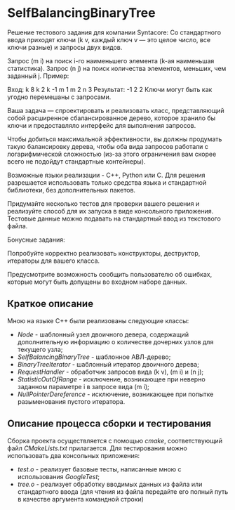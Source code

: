 # SelfBalancingBinaryTree
Решение тестового задания для компании Syntacore:
Со стандартного ввода приходят ключи (k v, каждый ключ v — это целое число, все ключи разные) и запросы двух видов.

Запрос (m i) на поиск i-го наименьшего элемента (k-ая наименьшая статистика).
Запрос (n j) на поиск количества элементов, меньших, чем заданный j.
Пример:

Вход: k 8 k 2 k -1 m 1 m 2 n 3
Результат: -1 2 2
Ключи могут быть как угодно перемешаны с запросами.

Ваша задача — спроектировать и реализовать класс, представляющий собой расширенное сбалансированное дерево, которое хранило бы ключи и предоставляло интерфейс для выполнения запросов.

Чтобы добиться максимальной эффективности, вы должны продумать такую балансировку дерева, чтобы оба вида запросов работали с логарифмической сложностью (из-за этого ограничения вам скорее всего не подойдут стандартные контейнеры).

Возможные языки реализации - C++, Python или C. Для решения разрешается использовать только средства языка и стандартной библиотеки, без дополнительных пакетов.

Придумайте несколько тестов для проверки вашего решения и реализуйте способ для их запуска в виде консольного приложения. Тестовые данные можно подавать на стандартный ввод из текстового файла.

Бонусные задания:

Попробуйте корректно реализовать конструкторы, деструктор, итераторы для вашего класса.

Предусмотрите возможность сообщить пользователю об ошибках, которые могут быть допущены во входном наборе данных.
## Краткое описание
Мною на языке C++ были реализованы следующие классы:
+ _Node_ - шаблонный узел двоичного девера, содержащий дополнительную информацию о количестве дочерних узлов для текущего узла;
+ _SelfBalancingBinaryTree_ - шаблонное АВЛ-дерево;
+ _BinaryTreeIterator_ - шаблонный итератор двоичного дерева;
+ _RequestHandler_ - обработчик запросов вида (k v), (m i) и (n j);
+ _StatisticOutOfRange_ - исключение, возникающее при неверно заданном параметре i в запросе вида (m i);
+ _NullPointerDereference_ - исключение, возникающее при попытке разыменования пустого итератора.
## Описание процесса сборки и тестирования
Сборка проекта осуществляется с помощью _cmake_, соответствующий файл _CMakeLists.txt_ прилагается.
Для тестирования можно использовать два консольных приложения:
+ _test.o_ - реализует базовые тесты, написанные мною с использования _GoogleTest_;
+ _tree.o_ - реализует обработку вводимых данных из файла или стандартного ввода (для чтения из файла передайте его полный путь в качестве аргумента командной строки)
